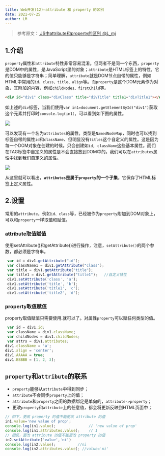 ```yaml
---
title: Web开发(12)—attribute 和 property 的区别
date: 2021-07-25
author: LM
---
```


> 参考原文：[ JS中attribute和property的区别  @L_mj ](https://www.cnblogs.com/lmjZone/p/8760232.html)

## 1.介绍

`property`属性和`attribute`特性非常容易混淆，但两者不是同一个东西，`property`是DOM中的属性，是JavaScript里的对象；`attribute`是HTML标签上的特性，它的值只能够是字符串；简单理解，`attribute`就是DOM节点自带的属性，例如HTML中常用的`id、class、title、align`等。而`property`是这个DOM元素作为对象，其附加的内容，例如`childNodes、firstChild`等。

```html
<div id="div1" class="divClass" title="divTitle" title1="divTitle1"></div>
```

如上述的`div`标签，当我们使用`var in1=document.getElementById("div1")`获取这个元素并打印时`console.log(in1)`，可以看到如下图的属性。

![](https://gitee.com/LM-J/drawingbed/raw/master/img/20210724112511.png)

可以发现有一个名为`attributes`的属性，类型是`NamedNodeMap`，同时也可以找到标签自带的属性`id`和`className`、但明显没有`titles`这个自定义的属性。这是因为每一个DOM对象在创建的时候，只会创建如`id, className`这些基本属性，而们在TAG标签中自定义的属性是不会直接放到DOM中的。我们可以在`attributes`属性中找到我们自定义的属性。

![](https://gitee.com/LM-J/drawingbed/raw/master/img/20210724113029.png)

从这里就可以看出，**`attributes`是属于`property`的一个子集**，它保存了HTML标签上定义属性。

## 2.设置

常用的`attribute`，例如`id、class`等，已经被作为`property`附加到DOM对象上，可以和`property`一样取值和赋值。

### attribute取值赋值

使用setAttribute()和getAttribute()进行操作，注意，`setAttribute()`的两个参数，都必须是字符串。

```javascript
 var id = div1.getAttribute("id");              
 var className1 = div1.getAttribute("class");
 var title = div1.getAttribute("title");
 var title1 = div1.getAttribute("title1");   //自定义特性
 div1.setAttribute('class', 'a');
 div1.setAttribute('title', 'b');
 div1.setAttribute('title1', 'c');
 div1.setAttribute('title2', 'd');
```

### property取值赋值

property取值赋值只需要使用.就可以了。对属性`property`可以赋任何类型的值。

```javascript
 var id = div1.id;
 var className = div1.className;
 var childNodes = div1.childNodes;
 var attrs = div1.attributes;
div1.className = 'a';
div1.align = 'center';
div1.AAAAA = true;
div1.BBBBB = [1, 2, 3];
```

## `property`和`attribute`的联系

- `property`能够从`attribute`中得到同步；
- `attribute`不会同步`property`上的值；
- `attribute`和`property`之间的数据绑定是单向的，`attribute->property`；
- 更改`property`和`attribute`上的任意值，都会将更新反映到HTML页面中；

```javascript
// 如下，更改 property 的值不能更改 attribute 的值
in1.value='new value of prop';
console.log(in1.value);               // 'new value of prop'
console.log(in1.attributes.value);    // 1
// 相反，更改 attribute 的值不能更改 property 的值
in2.setAttribute('value','ni')
console.log(in2.value);          //ni
console.log(in2.attributes.value); //value='ni'
```

